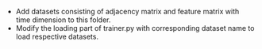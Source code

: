 * Add datasets consisting of adjacency matrix and feature matrix with time dimension to this folder. 
* Modify the loading part of trainer.py with corresponding dataset name to load respective datasets. 
